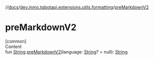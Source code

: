 //[docs](../../index.md)/[dev.inmo.tgbotapi.extensions.utils.formatting](index.md)/[preMarkdownV2](pre-markdown-v2.md)



# preMarkdownV2  
[common]  
Content  
fun [String](https://kotlinlang.org/api/latest/jvm/stdlib/kotlin/-string/index.html).[preMarkdownV2](pre-markdown-v2.md)(language: [String](https://kotlinlang.org/api/latest/jvm/stdlib/kotlin/-string/index.html)? = null): [String](https://kotlinlang.org/api/latest/jvm/stdlib/kotlin/-string/index.html)  



